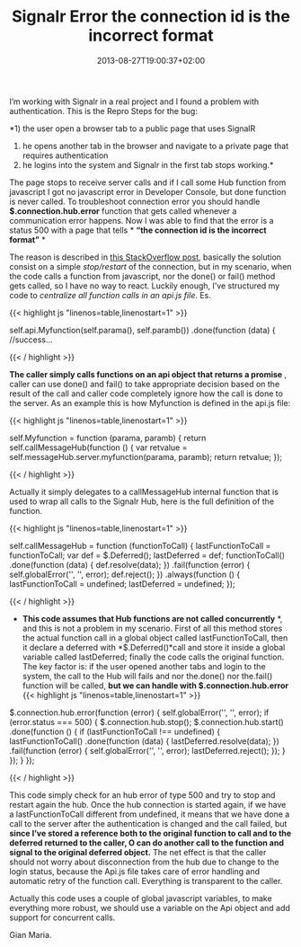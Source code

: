 ﻿---
title: "Signalr Error the connection id is the incorrect format"
description: ""
date: 2013-08-27T19:00:37+02:00
draft: false
tags: []
categories: [AspNet]
---
I’m working with Signalr in a real project and I found a problem with authentication. This is the Repro Steps for the bug:

*1) the user open a browser tab to a public page that uses SignalR  
1) he opens another tab in the browser and navigate to a private page that requires authentication  
2) he logins into the system and Signalr in the first tab stops working.*

The page stops to receive server calls and if I call some Hub function from javascript I got no javascript error in Developer Console, but done function is never called. To troubleshoot connection error you should handle  **$.connection.hub.error** function that gets called whenever a communication error happens. Now I was able to find that the error is a status 500 with a page that tells * **“the connection id is the incorrect format”** *

The reason is described in [this StackOverflow post](http://stackoverflow.com/questions/15501493/signalr-the-connection-id-is-in-the-incorrect-format-when-using-windows-and-an), basically the solution consist on a simple *stop/restart* of the connection, but in my scenario, when the code calls a function from javascript, nor the done() or fail() method gets called, so I have no way to react. Luckily enough, I’ve structured my code to *centralize all function calls in an api.js file*. Es.

{{< highlight js "linenos=table,linenostart=1" >}}


self.api.Myfunction(self.parama(), self.paramb())
   .done(function (data) {
        //success...

{{< / highlight >}}

 **The caller simply calls functions on an api object that returns a promise** , caller can use done() and fail() to take appropriate decision based on the result of the call and caller code completely ignore how the call is done to the server. As an example this is how Myfunction is defined in the api.js file:

{{< highlight js "linenos=table,linenostart=1" >}}


self.Myfunction = function (parama, paramb)
 {
    return self.callMessageHub(function () {
        var retvalue = self.messageHub.server.myfunction(parama, paramb);
        return retvalue;
    });

{{< / highlight >}}

Actually it simply delegates to a callMessageHub internal function that is used to wrap all calls to the Signalr Hub, here is the full definition of the function.

{{< highlight js "linenos=table,linenostart=1" >}}


self.callMessageHub = function (functionToCall) {
    lastFunctionToCall = functionToCall;
    var def = $.Deferred();
    lastDeferred = def;
    functionToCall()
       .done(function (data) {
            def.resolve(data);
        })
       .fail(function (error) {
            self.globalError('', '', error);
            def.reject();
        })
       .always(function () {
            lastFunctionToCall = undefined;
            lastDeferred = undefined;
        });

{{< / highlight >}}

* **This code assumes that Hub functions are not called concurrently** *, and this is not a problem in my scenario. First of all this method stores the actual function call in a global object called lastFunctionToCall, then it declare a deferred with *$.Deferred()*call and store it inside a global variable called lastDeferred; finally the code calls the original function. The key factor is: if the user opened another tabs and login to the system, the call to the Hub will fails and nor the.done() nor the.fail() function will be called,  **but we can handle with $.connection.hub.error** {{< highlight js "linenos=table,linenostart=1" >}}


$.connection.hub.error(function (error) {
    self.globalError('', '', error);
    if (error.status === 500) {
        $.connection.hub.stop();
        $.connection.hub.start()
           .done(function ()
            {
                if (lastFunctionToCall !== undefined) {
                    lastFunctionToCall()
                   .done(function (data) {
                        lastDeferred.resolve(data);
                    })
                   .fail(function (error) {
                        self.globalError('', '', error);
                        lastDeferred.reject();
                    });
                }
            });
    }
});

{{< / highlight >}}

This code simply check for an hub error of type 500 and try to stop and restart again the hub. Once the hub connection is started again, if we have a lastFunctionToCall different from undefined, it means that we have done a call to the server after the authentication is changed and the call failed, but  **since I’ve stored a reference both to the original function to call and to the deferred returned to the caller, O can do another call to the function and signal to the original deferred object.** The net effect is that the caller should not worry about disconnection from the hub due to change to the login status, because the Api.js file takes care of error handling and automatic retry of the function call. Everything is transparent to the caller.

Actually this code uses a couple of global javascript variables, to make everything more robust, we should use a variable on the Api object and add support for concurrent calls.

Gian Maria.
